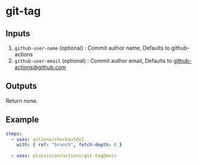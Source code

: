 # git-tag

## Inputs

1. `github-user-name` (optional) : Commit author name, Defaults to github-actions
2. `github-user-email` (optional) : Commit author email, Defaults to github-actions@github.com

## Outputs

Return none.

## Example

```yaml
steps:
  - uses: actions/checkout@v2
    with: { ref: "branch", fetch-depth: 0 }

  - uses: plusvision/actions/git-tag@main
```
